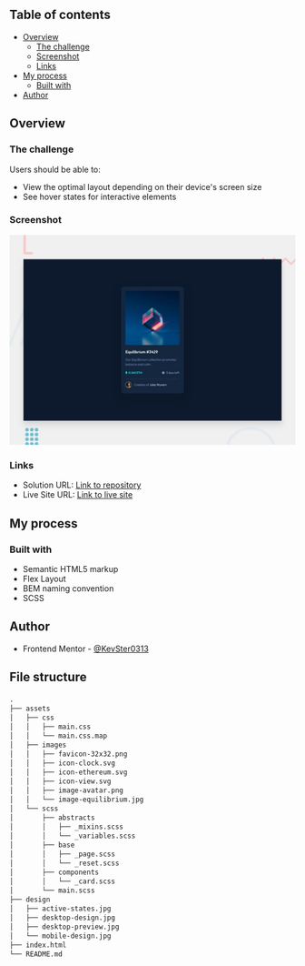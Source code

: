 ## Table of contents

- [Overview](#overview)
  - [The challenge](#the-challenge)
  - [Screenshot](#screenshot)
  - [Links](#links)
- [My process](#my-process)
  - [Built with](#built-with)
- [Author](#author)

## Overview

### The challenge

Users should be able to:

- View the optimal layout depending on their device's screen size
- See hover states for interactive elements

### Screenshot

![](./design/desktop-preview.jpg)

### Links

- Solution URL: [Link to repository](https://github.com/KevSter0313/nft-preview-card-component)
- Live Site URL: [Link to live site](https://your-live-site-url.com)

## My process

### Built with

- Semantic HTML5 markup
- Flex Layout
- BEM naming convention
- SCSS

## Author

- Frontend Mentor - [@KevSter0313](https://www.frontendmentor.io/profile/KevSter0313)

## File structure

```
.
├── assets
│   ├── css
│   │   ├── main.css
│   │   └── main.css.map
│   ├── images
│   │   ├── favicon-32x32.png
│   │   ├── icon-clock.svg
│   │   ├── icon-ethereum.svg
│   │   ├── icon-view.svg
│   │   ├── image-avatar.png
│   │   └── image-equilibrium.jpg
│   └── scss
│       ├── abstracts
│       │   ├── _mixins.scss
│       │   └── _variables.scss
│       ├── base
│       │   ├── _page.scss
│       │   └── _reset.scss
│       ├── components
│       │   └── _card.scss
│       └── main.scss
├── design
│   ├── active-states.jpg
│   ├── desktop-design.jpg
│   ├── desktop-preview.jpg
│   └── mobile-design.jpg
├── index.html
└── README.md
```
